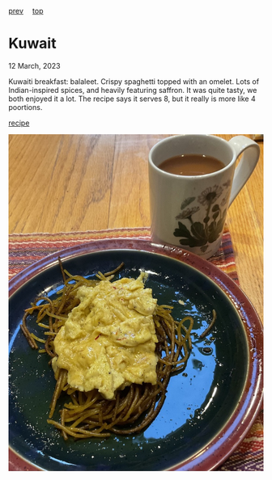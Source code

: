 [prev](kosovo.md)&emsp;
[top](../index.md)&emsp;
# Kuwait
<meta property="og:image" content="images/kuwait.png"/>
12 March, 2023

Kuwaiti breakfast: balaleet. Crispy spaghetti topped with an
omelet. Lots of Indian-inspired spices, and heavily featuring saffron.
It was quite tasty, we both enjoyed it a lot. The recipe says it
serves 8, but it really is more like 4 poortions.

[recipe](https://www.saveur.com/article/Recipes/Balaleet-Sweet-Vermicelli-and-Eggs/)

![breakfast](images/kuwait.jpeg)
